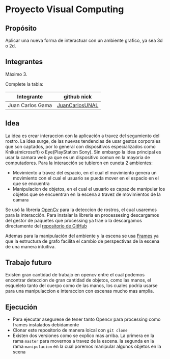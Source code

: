 # Proyecto Visual Computing 

## Propósito

Aplicar una nueva forma de interactuar con un ambiente grafico, ya sea 3d o 2d.

## Integrantes

Máximo 3.

Complete la tabla:

| Integrante | github nick |
|------------|-------------|
|Juan Carlos Gama| [JuanCarlosUNAL](https://github.com/JuanCarlosUNAL)             |

## Idea

La idea es crear interaccion con la aplicación a travez del segumiento del rostro. La idea surge, de las nuevas tendencias de usar gestos corporales que son captados, por lo general con dispositivos especializados como Kniks(microsoft) o Eye(PlayStation Sony). Sin embargo la idea principal es usar la camara web ya que es un dispositivo comun en la mayoria de computadores. Para la interacción se tubieron en cuneta 2 ambientes:

* Movimiento a travez del espacio, en el cual el movimiento genera un movimiento con el cual el usuario se pueda mover en el espacio en el que se encuentra
* Manipulacion de objetos, en el cual el usuario es capaz de manipular los objetos que se encuentran en la escena a travez de movimientos de la camara 

Se usó la libreria [OpenCv](https://github.com/atduskgreg/opencv-processing) para la deteccion de rostros, el cual usaremos para la interacción. Para instalar la libreria en processesing descargamos del gestor de paquetes que processing ya trae o la descargamos directamente del  [repositorio de GitHub](https://github.com/atduskgreg/opencv-processing) 

Ademas para la manipulación del ambiente y la escena se usa [Frames](https://github.com/VisualComputing/framesjs) ya que la estructura de grafo facilita el cambio de perspectivas de la escena de una manera intuitiva.

## Trabajo futuro
Existen gran cantidad de trabajo en opencv entre el cual podemos encontrar deteccion de gran cantidad de objetos, como las manos, el esqueleto tanto del cuerpo como de las manos, los cuales podria usarse para una manipulaccion e interaccion con escenas mucho mas amplia.

## Ejecución

* Para ejecutar asegurese de tener tanto Opencv para processing como frames instalados debidamente
* Clonar este repositorio de manera loical con ```git clone```
* Existen dos versiones como se explico mas arriba. La primera en la rama ```master``` para movernos a travez de la escena. la segunda en la rama ```manipulacion``` en la cual poremos manipular algunos objetos en la scena


